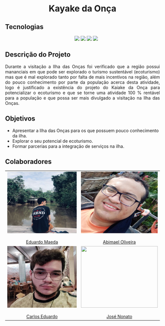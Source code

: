 <h1 align="center">Kayake da Onça</h1>

<h2>Tecnologias</h2>

<ul align="center">
  <img src="https://img.shields.io/static/v1?label=react&message=framework&color=blue&style=for-the-badge&logo=REACT"/>
  <img src="https://img.shields.io/static/v1?label=firebase&message=banco de dados&color=orange&style=for-the-badge&logo=FIREBASE"/>
  <img src="https://img.shields.io/static/v1?label=figma&message=design&color=red&style=for-the-badge&logo=FIGMA"/>
  <img src="https://img.shields.io/static/v1?label=javascript&message=backend&color=yellow&style=for-the-badge&logo=JAVASCRIPT"/>
</ul>

<h2>Descrição do Projeto</h2>

<p align="justify">
  Durante a visitação a Ilha das Onças foi verificado que a região possui mananciais em que pode ser explorado o turismo sustentável (ecoturismo) mas que é mal 
  explorado tanto por falta de mais incentivos na região, além do pouco conhecimento por parte da população acerca desta atividade, logo é justificado a existência
  do projeto do Kaiake da Onça para potencializar o ecoturismo e que se torne uma atividade 100 % rentável para a população e que possa ser mais divulgado a visitação
  na Ilha das Onças.
</p>

<h2>Objetivos</h2>

- Apresentar a Ilha das Onças para os que possuem pouco conhecimento da ilha.
- Explorar o seu potencial de ecoturismo.
- Formar parcerias para a integração de serviços na ilha.

<h2>Colaboradores</h2>

<table align="center">
  <tr>
    <td align="center">
      <img width=250 height=200 src="https://github.com/Jose-Nonato/Kayake-da-Onca/blob/main/app/src/assets/Eduardo.png"><br/><br/><a href="https://github.com/edumaedaa">Eduardo Maeda</a>
    </td>
    <td align="center">
      <img width=250 height=200 src="https://github.com/Jose-Nonato/Kayake-da-Onca/blob/main/app/src/assets/Abimael.png"><br/><br/><a href="https://github.com/AbimaelOliveira">Abimael Oliveira</a>
    </td>
  </tr>
  <tr>
    <td align="center">
      <img width=250 height=200 src="https://github.com/Jose-Nonato/Kayake-da-Onca/blob/main/app/src/assets/Carlos.png"><br/><br/><a href="https://github.com/carloseduardonylander">Carlos Eduardo</a>
    </td>
    <td align="center">
      <img width=250 height=200 src="https://github.com/Jose-Nonato/Kayake-da-Onca/blob/main/app/src/assets/Jos%C3%A9.png"><br/><br/><a href="https://github.com/Jose-Nonato">José Nonato</a>
    </td>
  </tr>
</table>
